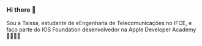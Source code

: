 ### Hi there 👋
Sou a Taissa, estudante de eEngenharia de Telecomunicações no IFCE, e faço parte do IOS Foundation desenvolvedor na Apple Developer Academy 🍎👨🏻‍💻
